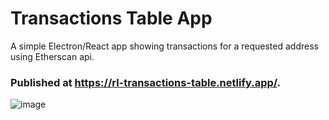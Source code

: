 # Transactions Table App

A simple Electron/React app showing transactions for a requested address using Etherscan api.

### Published at https://rl-transactions-table.netlify.app/.

![image](https://user-images.githubusercontent.com/25065079/117165882-8c153380-adce-11eb-9e01-86981879bca5.png)
